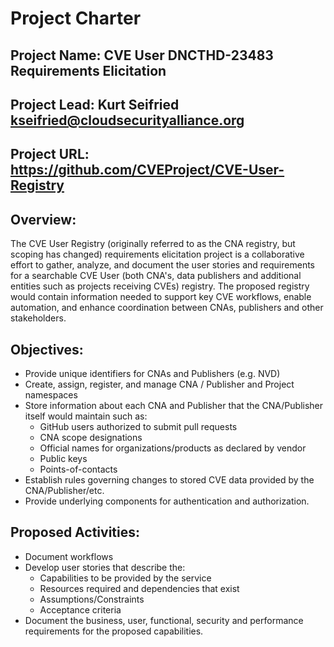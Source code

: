 # Project Charter

## Project Name:  CVE User DNCTHD-23483 Requirements Elicitation

## Project Lead:  Kurt Seifried kseifried@cloudsecurityalliance.org

## Project URL: https://github.com/CVEProject/CVE-User-Registry

## Overview:
The CVE User Registry (originally referred to as the CNA registry, but scoping has changed) requirements elicitation project is a collaborative effort to gather, 
analyze, and document the user stories and requirements for a searchable CVE User (both CNA's, data publishers and additional entities such as projects receiving CVEs) registry. 
The proposed registry would contain information needed to support key CVE workflows, enable automation, and enhance coordination between CNAs, publishers and other stakeholders.

## Objectives:
- Provide unique identifiers for CNAs and Publishers (e.g. NVD)
- Create, assign, register, and manage CNA / Publisher and Project namespaces
- Store information about each CNA and Publisher that the CNA/Publisher itself would maintain such as: 
  - GitHub users authorized to submit pull requests
  - CNA scope designations
  - Official names for organizations/products as declared by vendor
  - Public keys
  - Points-of-contacts
- Establish rules governing changes to stored CVE data provided by the CNA/Publisher/etc.
- Provide underlying components for authentication and authorization.

## Proposed Activities:
- Document workflows
- Develop user stories that describe the:
  - Capabilities to be provided by the service
  - Resources required and dependencies that exist
  - Assumptions/Constraints
  - Acceptance criteria
- Document the business, user, functional, security and performance requirements for the proposed capabilities.
